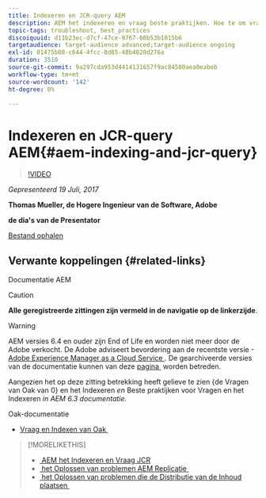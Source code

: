```yaml
---
title: Indexeren en JCR-query AEM
description: AEM het indexeren en vraag beste praktijken. Hoe te om vraagproblemen in AEM problemen op te lossen, en hoe te om indexen te vormen en te beheren.
topic-tags: troubleshoot, best_practices
discoiquuid: d11b23ec-d7cf-47ce-9767-60b53b1015b6
targetaudience: target-audience advanced;target-audience ongoing
exl-id: 01475b08-c644-4fcc-8d85-48b4828d276a
duration: 3510
source-git-commit: 9a297cda953d4414131657f9ac84580aea0eabeb
workflow-type: tm+mt
source-wordcount: '142'
ht-degree: 0%

---
```


# Indexeren en JCR-query AEM{#aem-indexing-and-jcr-query}

>[!VIDEO](https://video.tv.adobe.com/v/19133/?quality=9)

*Gepresenteerd 19 Juli, 2017*

**Thomas Mueller, de Hogere Ingenieur van de Software, Adobe**

**de dia&#39;s van de Presentator**

[Bestand ophalen](assets/aem-gems-aem-indexing-and-jcr-query.pdf)

## Verwante koppelingen {#related-links}

Documentatie AEM

>[!CAUTION]
>
>**Alle geregistreerde zittingen zijn vermeld in de navigatie op de linkerzijde**.

>[!WARNING]
>
>AEM versies 6.4 en ouder zijn End of Life en worden niet meer door de Adobe verkocht.  De Adobe adviseert bevordering aan de recentste versie - [&#x200B; Adobe Experience Manager as a Cloud Service &#x200B;](https://experienceleague.adobe.com/docs/experience-manager-cloud-service.html?lang=nl-NL).  De gearchiveerde versies van de documentatie kunnen van deze [&#x200B; pagina &#x200B;](https://experienceleague.adobe.com/docs/experience-manager-release-information/aem-release-updates/previous-updates/aem-previous-versions.html?lang=nl-NL) worden betreden.
>
>Aangezien het op deze zitting betrekking heeft gelieve te zien {de Vragen van Oak van 0} en het Indexeren *en* Beste praktijken voor Vragen en het Indexeren *in AEM 6.3 documentatie.*

Oak-documentatie

* [&#x200B; Vraag en Indexen van Oak &#x200B;](https://experienceleague.adobe.com/docs/experience-manager-65/deploying/deploying/queries-and-indexing.html?lang=nl-NL)

<!--
[Get back to the Overview](https://helpx.adobe.com/nl/experience-manager/kt/eseminars/gems/aem-index.html)
-->

>[!MORELIKETHIS]
>
>* [&#x200B; AEM het Indexeren en Vraag JCR &#x200B;](aem-indexing-jcr-query.md)
>* [&#x200B; het Oplossen van problemen AEM Replicatie &#x200B;](aem-troubleshooting-aem-replication.md)
>* [&#x200B; het Oplossen van problemen die de Distributie van de Inhoud plaatsen &#x200B;](aem-troubleshooting-sling.md)
<!-- 
>* linking to helpx, removed for now [Adobe Experience Manager: AEM 6.x Maintenance Tasks](https://helpx.adobe.com/experience-manager/kt/eseminars/ccoo-aem-Aug-register.html)
-->
